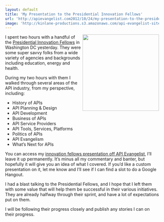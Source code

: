 ```yaml
---
layout: default
title: 'My Presentation to the Presidential Innovation Fellows'
url: 'http://apievangelist.com2012/10/24/my-presentation-to-the-presidential-innovation-fellows/'
image: 'http://kinlane-productions.s3.amazonaws.com/api-evangelist-site/blog/PresidentialInnovationFellows.jpeg'
---
```



<p>
     <img src="https://s3.amazonaws.com/kinlane-productions/api-evangelist/federal-government/innovation-fellows/PresidentialInnovationFellows.jpeg"  width="250" align="right" />
</p>
<p>
     I spent two hours with a handful of the <a href="http://www.whitehouse.gov/innovationfellows">Presidential Innovation Fellows</a> in Washington DC yesterday. They were some super savvy folks from a wide variety of agencies and backgrounds including education, energy and health.
</p>
<p>
     During my two hours with them I walked through several areas of the API industry, from my perspective, including:
</p>
<ul >
     <li>History of APIs
     </li>
     <li>API Planning &amp; Design
     </li>
     <li>API Development
     </li>
     <li>Business of APIs
     </li>
     <li>API Service Providers
     </li>
     <li>API Tools, Services, Platforms
     </li>
     <li>Politics of APIs
     </li>
     <li>API Evangelism
     </li>
     <li>What’s Next for APIs
     </li>
</ul>
<p>
     You can access my <a href="/federal-digital-strategy/innovation-fellows/">innovation fellows presentation off API Evangelist</a>, I’ll leave it up permanently. It’s minus all my commentary and banter, but hopefully it will give you an idea of what I covered. If you’d like a custom presentation on it, let me know and I’ll see if I can find a slot to do a Google Hangout.
</p>
<p>
     I had a blast talking to the Presidential Fellows, and I hope that I left them with some value that will help them be successful in their various initiatives. They are already halfway through their sprint, and have a lot of expectations put on them.
</p>
<p>
     I will be following their progress closely and publish any stories I can on their progress.
</p>
